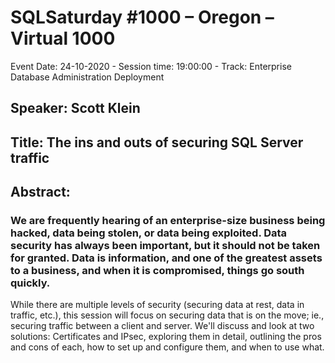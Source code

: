 # SQLSaturday #1000 – Oregon – Virtual 1000
Event Date: 24-10-2020 - Session time: 19:00:00 - Track: Enterprise Database Administration  Deployment
## Speaker: Scott Klein
## Title: The ins and outs of securing SQL Server traffic
## Abstract:
### We are frequently hearing of an enterprise-size business being hacked, data being stolen, or data being exploited. Data security has always been important, but it should not be taken for granted. Data is information, and one of the greatest assets to a business, and when it is compromised, things go south quickly.

While there are multiple levels of security (securing data at rest, data in traffic, etc.), this session will focus on securing data that is on the move; ie., securing traffic between a client and server. We'll discuss and look at two solutions: Certificates and IPsec, exploring them in detail, outlining the pros and cons of each, how to set up and configure them, and when to use what.
